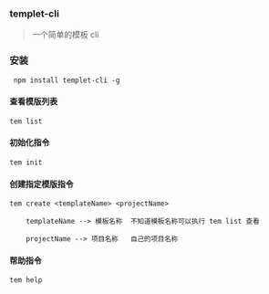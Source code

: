 ### templet-cli 
> 一个简单的模板 cli

### 安装

```shell
 npm install templet-cli -g
```

#### 查看模版列表

```shell
tem list
```

#### 初始化指令

```shell
tem init
```

#### 创建指定模版指令

```shell
tem create <templateName> <projectName>

    templateName --> 模板名称  不知道模板名称可以执行 tem list 查看

    projectName --> 项目名称   自己的项目名称
```

#### 帮助指令
    
```shell
tem help
```


